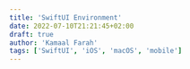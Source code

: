 ```yaml
---
title: 'SwiftUI Environment'
date: 2022-07-10T21:21:45+02:00
draft: true
author: 'Kamaal Farah'
tags: ['SwiftUI', 'iOS', 'macOS', 'mobile']
---
```


